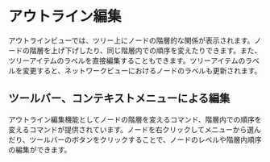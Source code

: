 # アウトライン編集
アウトラインビューでは、ツリー上にノードの階層的な関係が表示されます。ノードの階層を上げ下げしたり、同じ階層内での順序を変えたりできます。また、ツリーアイテムのラベルを直接編集することもできます。ツリーアイテムのラベルを変更すると、ネットワークビューにおけるノードのラベルも更新されます。

## ツールバー、コンテキストメニューによる編集
アウトライン編集機能としてノードの階層を変えるコマンド、階層内での順序を変えるコマンドが提供されています。ノードを右クリックしてメニューから選んだり、ツールバーのボタンをクリックすることで、ノードのレベルや階層内順序の編集ができます。

